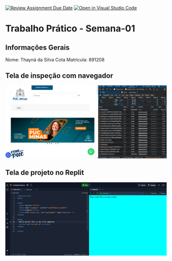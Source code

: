 [![Review Assignment Due Date](https://classroom.github.com/assets/deadline-readme-button-22041afd0340ce965d47ae6ef1cefeee28c7c493a6346c4f15d667ab976d596c.svg)](https://classroom.github.com/a/Ue6hVgM5)
[![Open in Visual Studio Code](https://classroom.github.com/assets/open-in-vscode-2e0aaae1b6195c2367325f4f02e2d04e9abb55f0b24a779b69b11b9e10269abc.svg)](https://classroom.github.com/online_ide?assignment_repo_id=18195287&assignment_repo_type=AssignmentRepo)
# Trabalho Prático - Semana-01

## Informações Gerais
Nome: Thayná da Silva Cota
Matricula: 891208

## Tela de inspeção com navegador
<img src="telapuc.png"> 

## Tela de projeto no Replit
<img src="repltela.png">